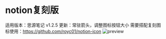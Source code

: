 # notion复刻版
适用版本：思源笔记 v1.2.5
更新：常驻箭头，调整图标按钮大小
需要搭配复刻图标使用：https://github.com/royc01/notion-icon
![preview](https://raw.githubusercontent.com/royc01/notion-theme/main/preview.png)
